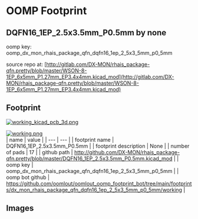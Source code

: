 # OOMP Footprint  
## DQFN16_1EP_2.5x3.5mm_P0.5mm  by none  
  
oomp key: oomp_dx_mon_rhais_package_qfn_dqfn16_1ep_2_5x3_5mm_p0_5mm  
  
source repo at: [http://gitlab.com/DX-MON/rhais_package-qfn.pretty/blob/master/WSON-8-1EP_6x5mm_P1.27mm_EP3.4x4mm.kicad_mod](http://gitlab.com/DX-MON/rhais_package-qfn.pretty/blob/master/WSON-8-1EP_6x5mm_P1.27mm_EP3.4x4mm.kicad_mod)  
## Footprint  
  
[![working_kicad_pcb_3d.png](working_kicad_pcb_3d_600.png)](working_kicad_pcb_3d.png)  
  
[![working.png](working_600.png)](working.png)  
| name | value | 
| --- | --- | 
| footprint name | DQFN16_1EP_2.5x3.5mm_P0.5mm | 
| footprint description | None | 
| number of pads | 17 | 
| github path | http://github.com/DX-MON/rhais_package-qfn.pretty/blob/master/DQFN16_1EP_2.5x3.5mm_P0.5mm.kicad_mod | 
| oomp key | oomp_dx_mon_rhais_package_qfn_dqfn16_1ep_2_5x3_5mm_p0_5mm | 
| oomp bot github | https://github.com/oomlout/oomlout_oomp_footprint_bot/tree/main/footprints/dx_mon_rhais_package_qfn_dqfn16_1ep_2_5x3_5mm_p0_5mm/working | 
## Images  
